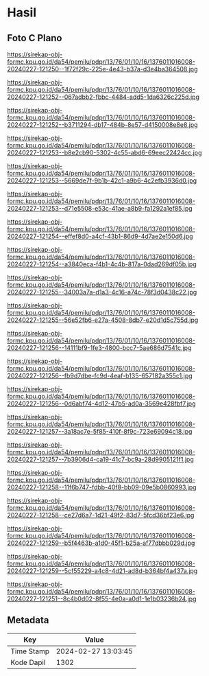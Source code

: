 # Hasil

## Foto C Plano

https://sirekap-obj-formc.kpu.go.id/da54/pemilu/pdpr/13/76/01/10/16/1376011016008-20240227-121250--1f72f29c-225e-4e43-b37a-d3e4ba364508.jpg

https://sirekap-obj-formc.kpu.go.id/da54/pemilu/pdpr/13/76/01/10/16/1376011016008-20240227-121252--067adbb2-fbbc-4484-add5-1da6326c225d.jpg

https://sirekap-obj-formc.kpu.go.id/da54/pemilu/pdpr/13/76/01/10/16/1376011016008-20240227-121252--b3711294-db17-484b-8e57-d4150008e8e8.jpg

https://sirekap-obj-formc.kpu.go.id/da54/pemilu/pdpr/13/76/01/10/16/1376011016008-20240227-121253--b8e2cb90-5302-4c55-abd6-69eec22424cc.jpg

https://sirekap-obj-formc.kpu.go.id/da54/pemilu/pdpr/13/76/01/10/16/1376011016008-20240227-121253--5669de7f-9b1b-42c1-a9b6-4c2efb3936d0.jpg

https://sirekap-obj-formc.kpu.go.id/da54/pemilu/pdpr/13/76/01/10/16/1376011016008-20240227-121253--d71e5508-e53c-41ae-a8b9-fa1292a1ef85.jpg

https://sirekap-obj-formc.kpu.go.id/da54/pemilu/pdpr/13/76/01/10/16/1376011016008-20240227-121254--effef8d0-a4cf-43b1-86d9-4d7ae2e150d6.jpg

https://sirekap-obj-formc.kpu.go.id/da54/pemilu/pdpr/13/76/01/10/16/1376011016008-20240227-121254--a3840eca-f4b1-4c4b-817a-0dad269df05b.jpg

https://sirekap-obj-formc.kpu.go.id/da54/pemilu/pdpr/13/76/01/10/16/1376011016008-20240227-121255--34003a7a-d1a3-4c16-a74c-78f3d0438c22.jpg

https://sirekap-obj-formc.kpu.go.id/da54/pemilu/pdpr/13/76/01/10/16/1376011016008-20240227-121255--56e52fb6-e27a-4508-8db7-e20d1d5c755d.jpg

https://sirekap-obj-formc.kpu.go.id/da54/pemilu/pdpr/13/76/01/10/16/1376011016008-20240227-121256--14111bf9-1fe3-4800-bcc7-5ae686d7541c.jpg

https://sirekap-obj-formc.kpu.go.id/da54/pemilu/pdpr/13/76/01/10/16/1376011016008-20240227-121256--fb9d7dbe-fc9d-4eaf-b135-657182a355c1.jpg

https://sirekap-obj-formc.kpu.go.id/da54/pemilu/pdpr/13/76/01/10/16/1376011016008-20240227-121256--0d6abf74-4d12-47b5-ad0a-3569e428fbf7.jpg

https://sirekap-obj-formc.kpu.go.id/da54/pemilu/pdpr/13/76/01/10/16/1376011016008-20240227-121257--3a18ac7e-5f85-410f-8f9c-723e69094c18.jpg

https://sirekap-obj-formc.kpu.go.id/da54/pemilu/pdpr/13/76/01/10/16/1376011016008-20240227-121257--7b3906d4-ca19-41c7-bc9a-28d9905121f1.jpg

https://sirekap-obj-formc.kpu.go.id/da54/pemilu/pdpr/13/76/01/10/16/1376011016008-20240227-121258--11f6b747-fdbb-40f8-bb09-09e5b0860993.jpg

https://sirekap-obj-formc.kpu.go.id/da54/pemilu/pdpr/13/76/01/10/16/1376011016008-20240227-121258--ce27d6a7-1d21-49f2-83d7-5fcd36bf23e6.jpg

https://sirekap-obj-formc.kpu.go.id/da54/pemilu/pdpr/13/76/01/10/16/1376011016008-20240227-121259--b5f4463b-a1d0-45f1-b25a-af77dbbb029d.jpg

https://sirekap-obj-formc.kpu.go.id/da54/pemilu/pdpr/13/76/01/10/16/1376011016008-20240227-121259--5cf55229-a4c8-4d21-ad8d-b364bf4a437a.jpg

https://sirekap-obj-formc.kpu.go.id/da54/pemilu/pdpr/13/76/01/10/16/1376011016008-20240227-121251--8c4b0d02-8f55-4e0a-a0d1-1e1b03236b24.jpg


## Metadata

| Key        | Value               |
| ---------- | ------------------- |
| Time Stamp | 2024-02-27 13:03:45 |
| Kode Dapil | 1302                |



